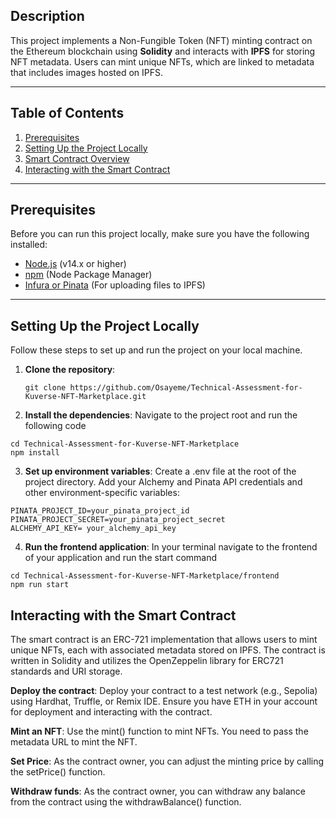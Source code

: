 ## Description
This project implements a Non-Fungible Token (NFT) minting contract on the Ethereum blockchain using **Solidity** and interacts with **IPFS** for storing NFT metadata. Users can mint unique NFTs, which are linked to metadata that includes images hosted on IPFS.

---

## Table of Contents

1. [Prerequisites](#prerequisites)
2. [Setting Up the Project Locally](#setting-up-the-project-locally)
3. [Smart Contract Overview](#smart-contract-overview)
4. [Interacting with the Smart Contract](#interacting-with-the-smart-contract)

---

## Prerequisites

Before you can run this project locally, make sure you have the following installed:

- [Node.js](https://nodejs.org/) (v14.x or higher)
- [npm](https://npmjs.com) (Node Package Manager)
- [Infura or Pinata](https://www.pinata.cloud/) (For uploading files to IPFS)

---

## Setting Up the Project Locally

Follow these steps to set up and run the project on your local machine.

1. **Clone the repository**:
   ```
   git clone https://github.com/Osayeme/Technical-Assessment-for-Kuverse-NFT-Marketplace.git
   ```

2. **Install the dependencies**:
  Navigate to the project root and run the following code
  ```
  cd Technical-Assessment-for-Kuverse-NFT-Marketplace
  npm install
  ```

3. **Set up environment variables**:
  Create a .env file at the root of the project directory. Add your Alchemy and Pinata API credentials and other environment-specific variables:
  ```
  PINATA_PROJECT_ID=your_pinata_project_id
  PINATA_PROJECT_SECRET=your_pinata_project_secret
  ALCHEMY_API_KEY= your_alchemy_api_key
  ```
4. **Run the frontend application**:
In your terminal navigate to the frontend of your application and run the start command
```
cd Technical-Assessment-for-Kuverse-NFT-Marketplace/frontend
npm run start
```

## Interacting with the Smart Contract
The smart contract is an ERC-721 implementation that allows users to mint unique NFTs, each with associated metadata stored on IPFS. The contract is written in Solidity and utilizes the OpenZeppelin library for ERC721 standards and URI storage.

**Deploy the contract**:
Deploy your contract to a test network (e.g., Sepolia) using Hardhat, Truffle, or Remix IDE. Ensure you have ETH in your account for deployment and interacting with the contract.

**Mint an NFT**:
Use the mint() function to mint NFTs. You need to pass the metadata URL to mint the NFT.


**Set Price**:
As the contract owner, you can adjust the minting price by calling the setPrice() function.

**Withdraw funds**:
As the contract owner, you can withdraw any balance from the contract using the withdrawBalance() function.
